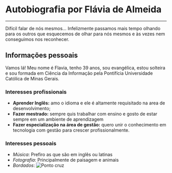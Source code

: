 # Autobiografia por Flávia de Almeida
---

Difícil falar de nós mesmos... Infelizmente passamos mais tempo olhando para os outros que esquecemos de olhar para nós mesmos e às vezes nem conseguimos nos reconhecer.
## Informações pessoais
Vamos lá! Meu nome é Flavia, tenho 39 anos, sou evangélica, estou solteira e sou formada em Ciência da Informação pela Pontifícia Universidade Católica de Minas Gerais. 

### Interesses profissionais

- **Aprender Inglês:** amo o idioma e ele é altamente requisitado na area de desenvolvimento;
- **Fazer mestrado:** sempre quis trabalhar com ensino e gosto de estar sempre em um ambiente de aprendizagem
- **Fazer especialização na área de gestão:** quero unir o conhecimento em tecnologia com gestão para crescer profissionalmente.

### Interesses pessoais

- _Música_: Prefiro as que são em inglês ou latinas
- _Fotografia_: Principalmente de paisagem e animais
- _Bordados_: ![Ponto cruz](https://br.pinterest.com/pin/9640586693721443/)






